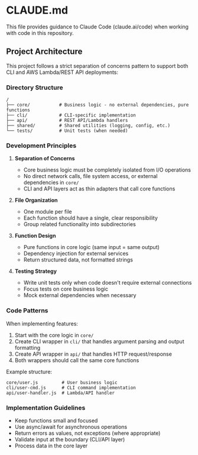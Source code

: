 # CLAUDE.md

This file provides guidance to Claude Code (claude.ai/code) when working with code in this repository.

## Project Architecture

This project follows a strict separation of concerns pattern to support both CLI and AWS Lambda/REST API deployments:

### Directory Structure
```
/
├── core/           # Business logic - no external dependencies, pure functions
├── cli/            # CLI-specific implementation
├── api/            # REST API/Lambda handlers
├── shared/         # Shared utilities (logging, config, etc.)
└── tests/          # Unit tests (when needed)
```

### Development Principles

1. **Separation of Concerns**
   - Core business logic must be completely isolated from I/O operations
   - No direct network calls, file system access, or external dependencies in `core/`
   - CLI and API layers act as thin adapters that call core functions

2. **File Organization**
   - One module per file
   - Each function should have a single, clear responsibility
   - Group related functionality into subdirectories

3. **Function Design**
   - Pure functions in core logic (same input = same output)
   - Dependency injection for external services
   - Return structured data, not formatted strings

4. **Testing Strategy**
   - Write unit tests only when code doesn't require external connections
   - Focus tests on core business logic
   - Mock external dependencies when necessary

### Code Patterns

When implementing features:
1. Start with the core logic in `core/`
2. Create CLI wrapper in `cli/` that handles argument parsing and output formatting
3. Create API wrapper in `api/` that handles HTTP request/response
4. Both wrappers should call the same core functions

Example structure:
```
core/user.js         # User business logic
cli/user-cmd.js      # CLI command implementation
api/user-handler.js  # Lambda/API handler
```

### Implementation Guidelines

- Keep functions small and focused
- Use async/await for asynchronous operations
- Return errors as values, not exceptions (where appropriate)
- Validate input at the boundary (CLI/API layer)
- Process data in the core layer